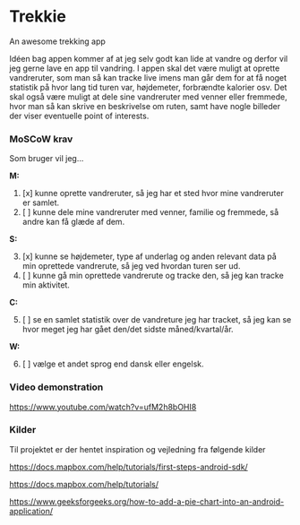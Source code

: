 # Trekkie
An awesome trekking app

Idéen bag appen kommer af at jeg selv godt kan lide at vandre og derfor vil jeg gerne lave en app til vandring. 
I appen skal det være muligt at oprette vandreruter, som man så kan tracke live imens man går dem for at få noget statistik på hvor lang tid turen var, højdemeter, forbrændte kalorier osv.
Det skal også være muligt at dele sine vandreruter med venner eller fremmede, hvor man så kan skrive en beskrivelse om ruten, samt have nogle billeder der viser eventuelle point of interests.

### MoSCoW krav

Som bruger vil jeg...

**M:**

1. [x] kunne oprette vandreruter, så jeg har et sted hvor mine vandreruter er samlet.
2. [ ] kunne dele mine vandreruter med venner, familie og fremmede, så andre kan få glæde af dem.


**S:**

3. [x] kunne se højdemeter, type af underlag og anden relevant data på min oprettede vandrerute, så jeg ved hvordan turen ser ud.
4. [ ] kunne gå min oprettede vandrerute og tracke den, så jeg kan tracke min aktivitet.

**C:**

5. [ ] se en samlet statistik over de vandreture jeg har tracket, så jeg kan se hvor meget jeg har gået den/det sidste måned/kvartal/år.


**W:**

6. [ ] vælge et andet sprog end dansk eller engelsk.


### Video demonstration

https://www.youtube.com/watch?v=ufM2h8bOHI8


### Kilder

Til projektet er der hentet inspiration og vejledning fra følgende kilder

https://docs.mapbox.com/help/tutorials/first-steps-android-sdk/

https://docs.mapbox.com/help/tutorials/

https://www.geeksforgeeks.org/how-to-add-a-pie-chart-into-an-android-application/

